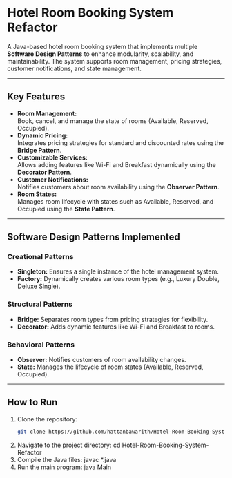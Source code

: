 # Hotel Room Booking System Refactor

A Java-based hotel room booking system that implements multiple **Software Design Patterns** to enhance modularity, scalability, and maintainability. The system supports room management, pricing strategies, customer notifications, and state management.

---

## **Key Features**
- **Room Management:**  
  Book, cancel, and manage the state of rooms (Available, Reserved, Occupied).
- **Dynamic Pricing:**  
  Integrates pricing strategies for standard and discounted rates using the **Bridge Pattern**.
- **Customizable Services:**  
  Allows adding features like Wi-Fi and Breakfast dynamically using the **Decorator Pattern**.
- **Customer Notifications:**  
  Notifies customers about room availability using the **Observer Pattern**.
- **Room States:**  
  Manages room lifecycle with states such as Available, Reserved, and Occupied using the **State Pattern**.

---

## **Software Design Patterns Implemented**
### **Creational Patterns**
- **Singleton:** Ensures a single instance of the hotel management system.
- **Factory:** Dynamically creates various room types (e.g., Luxury Double, Deluxe Single).

### **Structural Patterns**
- **Bridge:** Separates room types from pricing strategies for flexibility.
- **Decorator:** Adds dynamic features like Wi-Fi and Breakfast to rooms.

### **Behavioral Patterns**
- **Observer:** Notifies customers of room availability changes.
- **State:** Manages the lifecycle of room states (Available, Reserved, Occupied).

---

## **How to Run**
1. Clone the repository:
   ```bash
   git clone https://github.com/hattanbawarith/Hotel-Room-Booking-System-Refactor.git
2. Navigate to the project directory:
   cd Hotel-Room-Booking-System-Refactor
3.	Compile the Java files:
    javac *.java
4.	Run the main program:
    java Main